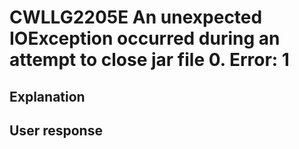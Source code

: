 # CWLLG2205E An unexpected IOException occurred during an attempt to close jar file 0.   Error: 1

## Explanation

## User response